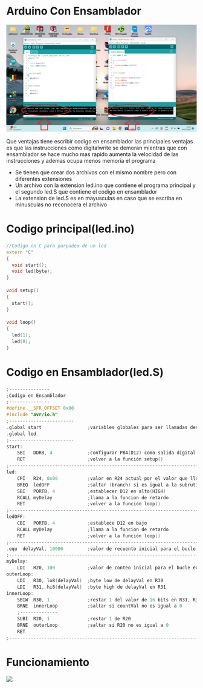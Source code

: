# Arduino Con Ensamblador

<img src="https://github.com/IDiegoUlises/Arduino-Con-Ensamblador/blob/main/imagenes/Comparacion-de-memoria.png" />

Que ventajas tiene escribir codigo en ensamblador las principales ventajas es que las instrucciones como digitalwrite se demoran mientras que con ensamblador se hace mucho mas rapido aumenta la velocidad de las instrucciones y ademas ocupa menos memoria el programa

* Se tienen que crear dos archivos con el mismo nombre pero con diferentes extensiones
* Un archivo con la extension led.ino que contiene el programa principal y el segundo led.S que contiene el codigo en ensamblador
* La extension de led.S es en mayusculas en caso que se escriba en minusculas no reconocera el archivo 

# Codigo principal(led.ino)
```c++
//Codigo en C para parpadeo de un led
extern "C"
{
  void start();
  void led(byte);
}

void setup()
{
  start();
}

void loop()
{
  led(1);
  led(0);
}
```

# Codigo en Ensamblador(led.S)
```c++
;---------------
;Codigo en Ensamblador
;---------------
#define __SFR_OFFSET 0x00
#include "avr/io.h"
;------------------------
.global start                 ;variables globales para ser llamadas desde la funcion principal                
.global led
;------------------------
start:
    SBI   DDRB, 4             ;configurar PB4(D12) como salida digital
    RET                       ;volver a la función setup()
;---------------------------------------------------------------------------
led:
    CPI   R24, 0x00           ;valor en R24 actual por el valor que llama en comparación con 0
    BREQ  ledOFF              ;saltar (branch) si es igual a la subrutina ledOFF
    SBI   PORTB, 4            ;establecer D12 en alto(HIGH)
    RCALL myDelay             ;llama a la funcion de retardo
    RET                       ;volver a la función loop()
;---------------------------------------------------------------------------
ledOFF:
    CBI   PORTB, 4            ;establece D12 en bajo
    RCALL myDelay             ;llama a la funcion de retardo
    RET                       ;volver a la función loop()
;---------------------------------------------------------------------------
.equ  delayVal, 10000         ;valor de recuento inicial para el bucle interno
;---------------------------------------------------------------------------
myDelay:
    LDI   R20, 100            ;valor de conteo inicial para el bucle externo
outerLoop:
    LDI   R30, lo8(delayVal)  ;byte low de delayVal en R30
    LDI   R31, hi8(delayVal)  ;byte high de delayVal en R31
innerLoop:
    SBIW  R30, 1              ;restar 1 del valor de 16 bits en R31, R30
    BRNE  innerLoop           ;saltar si countVal no es igual a 0
    ;--------------
    SUBI  R20, 1              ;restar 1 de R20
    BRNE  outerLoop           ;saltar si R20 no es igual a 0
    RET
;---------------------------------------------------------------------------
```

# Funcionamiento
![](https://github.com/IDiegoUlises/Arduino-Con-Ensamblador/blob/main/imagenes/Arduino-Con-Ensamblador.gif)
